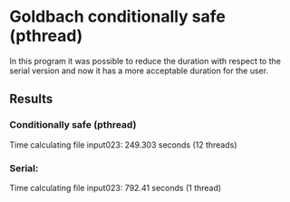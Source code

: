 # Goldbach conditionally safe (pthread)
In this program it was possible to reduce the duration with respect to the serial version and now it has a more acceptable duration for the user.

## Results 
### Conditionally safe (pthread)
Time calculating file input023: 249.303 seconds (12 threads)

### Serial:
Time calculating file input023: 792.41 seconds (1 thread)
